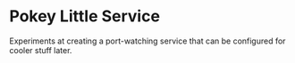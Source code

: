 # Pokey Little Service

Experiments at creating a port-watching service that can be configured for cooler stuff later.
